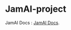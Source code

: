 # JamAI-project

JamAI Docs :  [JamAI Docs]([https://pages.github.com/](https://github.com/EmbeddedLLM/JamAIBase.git)).
